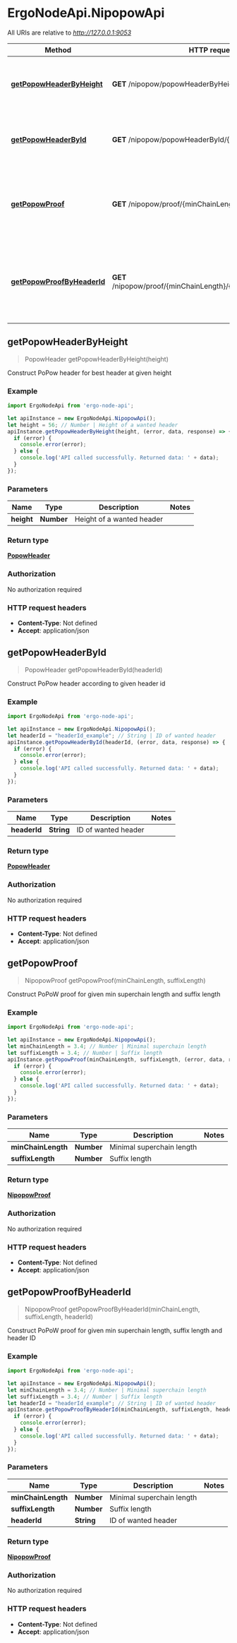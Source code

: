 # ErgoNodeApi.NipopowApi

All URIs are relative to *http://127.0.0.1:9053*

Method | HTTP request | Description
------------- | ------------- | -------------
[**getPopowHeaderByHeight**](NipopowApi.md#getPopowHeaderByHeight) | **GET** /nipopow/popowHeaderByHeight/{height} | Construct PoPow header for best header at given height
[**getPopowHeaderById**](NipopowApi.md#getPopowHeaderById) | **GET** /nipopow/popowHeaderById/{headerId} | Construct PoPow header according to given header id
[**getPopowProof**](NipopowApi.md#getPopowProof) | **GET** /nipopow/proof/{minChainLength}/{suffixLength} | Construct PoPoW proof for given min superchain length and suffix length
[**getPopowProofByHeaderId**](NipopowApi.md#getPopowProofByHeaderId) | **GET** /nipopow/proof/{minChainLength}/{suffixLength}/{headerId} | Construct PoPoW proof for given min superchain length, suffix length and header ID



## getPopowHeaderByHeight

> PopowHeader getPopowHeaderByHeight(height)

Construct PoPow header for best header at given height

### Example

```javascript
import ErgoNodeApi from 'ergo-node-api';

let apiInstance = new ErgoNodeApi.NipopowApi();
let height = 56; // Number | Height of a wanted header
apiInstance.getPopowHeaderByHeight(height, (error, data, response) => {
  if (error) {
    console.error(error);
  } else {
    console.log('API called successfully. Returned data: ' + data);
  }
});
```

### Parameters


Name | Type | Description  | Notes
------------- | ------------- | ------------- | -------------
 **height** | **Number**| Height of a wanted header | 

### Return type

[**PopowHeader**](PopowHeader.md)

### Authorization

No authorization required

### HTTP request headers

- **Content-Type**: Not defined
- **Accept**: application/json


## getPopowHeaderById

> PopowHeader getPopowHeaderById(headerId)

Construct PoPow header according to given header id

### Example

```javascript
import ErgoNodeApi from 'ergo-node-api';

let apiInstance = new ErgoNodeApi.NipopowApi();
let headerId = "headerId_example"; // String | ID of wanted header
apiInstance.getPopowHeaderById(headerId, (error, data, response) => {
  if (error) {
    console.error(error);
  } else {
    console.log('API called successfully. Returned data: ' + data);
  }
});
```

### Parameters


Name | Type | Description  | Notes
------------- | ------------- | ------------- | -------------
 **headerId** | **String**| ID of wanted header | 

### Return type

[**PopowHeader**](PopowHeader.md)

### Authorization

No authorization required

### HTTP request headers

- **Content-Type**: Not defined
- **Accept**: application/json


## getPopowProof

> NipopowProof getPopowProof(minChainLength, suffixLength)

Construct PoPoW proof for given min superchain length and suffix length

### Example

```javascript
import ErgoNodeApi from 'ergo-node-api';

let apiInstance = new ErgoNodeApi.NipopowApi();
let minChainLength = 3.4; // Number | Minimal superchain length
let suffixLength = 3.4; // Number | Suffix length
apiInstance.getPopowProof(minChainLength, suffixLength, (error, data, response) => {
  if (error) {
    console.error(error);
  } else {
    console.log('API called successfully. Returned data: ' + data);
  }
});
```

### Parameters


Name | Type | Description  | Notes
------------- | ------------- | ------------- | -------------
 **minChainLength** | **Number**| Minimal superchain length | 
 **suffixLength** | **Number**| Suffix length | 

### Return type

[**NipopowProof**](NipopowProof.md)

### Authorization

No authorization required

### HTTP request headers

- **Content-Type**: Not defined
- **Accept**: application/json


## getPopowProofByHeaderId

> NipopowProof getPopowProofByHeaderId(minChainLength, suffixLength, headerId)

Construct PoPoW proof for given min superchain length, suffix length and header ID

### Example

```javascript
import ErgoNodeApi from 'ergo-node-api';

let apiInstance = new ErgoNodeApi.NipopowApi();
let minChainLength = 3.4; // Number | Minimal superchain length
let suffixLength = 3.4; // Number | Suffix length
let headerId = "headerId_example"; // String | ID of wanted header
apiInstance.getPopowProofByHeaderId(minChainLength, suffixLength, headerId, (error, data, response) => {
  if (error) {
    console.error(error);
  } else {
    console.log('API called successfully. Returned data: ' + data);
  }
});
```

### Parameters


Name | Type | Description  | Notes
------------- | ------------- | ------------- | -------------
 **minChainLength** | **Number**| Minimal superchain length | 
 **suffixLength** | **Number**| Suffix length | 
 **headerId** | **String**| ID of wanted header | 

### Return type

[**NipopowProof**](NipopowProof.md)

### Authorization

No authorization required

### HTTP request headers

- **Content-Type**: Not defined
- **Accept**: application/json

